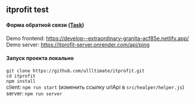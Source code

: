 ## itprofit test

#### Форма обратной связи ([Task](https://docs.google.com/document/d/15McTGIUDSiBfxyqZj5DQKPUSwRAxSsnpMswigCPclko/edit))
Demo frontend: https://develop--extraordinary-granita-acf85e.netlify.app/                
Demo server: https://itprofit-server.onrender.com/api/ping     

#### Запуск проекта локально
`git clone https://github.com/ullltimate/itprofit.git`             
`cd itprofit`             
`npm install`     
client: `npm run start` (изменить ссылку urlApi в `src/healper/helper.js`)                    
server: `npm run server` 


